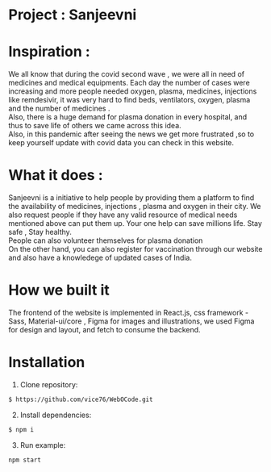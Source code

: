 # Project : Sanjeevni

# Inspiration : 
We all know that during the covid second wave , we were all in need of medicines and medical equipments. Each day the number of cases were increasing and more people needed oxygen, plasma, medicines, injections like remdesivir, it was very hard to find beds, ventilators, oxygen, plasma and the number of medicines . <br>
Also, there is a huge demand for plasma donation in every hospital, and thus to save life of others we came across this idea.
<br>
Also, in this pandemic after seeing the news we get more frustrated ,so to keep yourself update with covid data you can check in this website.
<br>

# What it does : 
Sanjeevni is a initiative to help people by providing them a platform to find the availability of medicines, injections , plasma and oxygen in their city. We also request people if they have any valid resource of medical needs mentioned above can put them up. Your one help can save millions life. Stay safe , Stay healthy.  <br>
People can also volunteer themselves for plasma donation <br>
On the other hand, you can also register for vaccination through our website and also have a knowledege of updated cases of India.<br>

# How we built it
The frontend of the website is implemented in React.js, css framework -Sass, Material-ui/core , Figma for images and illustrations, we used  Figma for design and layout, and fetch to consume the backend.<br>

# Installation
1. Clone repository:
```bash
$ https://github.com/vice76/WebOCode.git
```

2. Install dependencies:

```bash
$ npm i
```

3. Run example:
```bash
npm start
```

